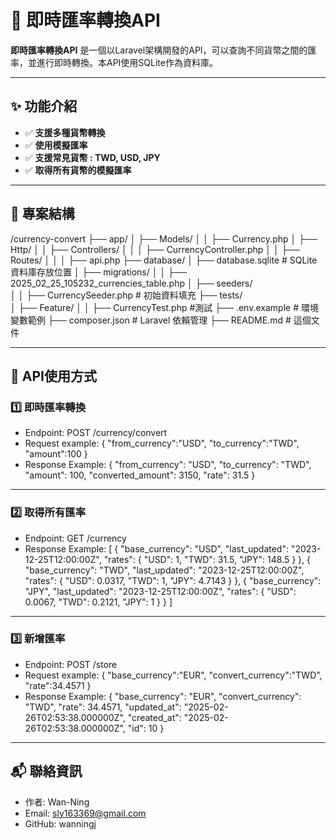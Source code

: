 # 📌 即時匯率轉換API

**即時匯率轉換API** 是一個以Laravel架構開發的API，可以查詢不同貨幣之間的匯率，並進行即時轉換。本API使用SQLite作為資料庫。

---

## ✨ 功能介紹

- ✅ **支援多種貨幣轉換**
- ✅ **使用模擬匯率**
- ✅ **支援常見貨幣 : TWD, USD, JPY**
- ✅ **取得所有貨幣的模擬匯率**

---

## 📂 專案結構

/currency-convert
├── app/
│   ├── Models/
│   │   ├── Currency.php
│   ├── Http/
│   │   ├── Controllers/
│   │   │   ├── CurrencyController.php
│   │   ├── Routes/ 
│   │   │   ├── api.php
├── database/
│   ├── database.sqlite  # SQLite資料庫存放位置
│   ├── migrations/
│   │   ├── 2025_02_25_105232_currencies_table.php
│   ├── seeders/         
│   │   ├── CurrencySeeder.php  # 初始資料填充
├── tests/       
│   ├── Feature/
│   │   ├── CurrencyTest.php    #測試
├── .env.example         # 環境變數範例
├── composer.json        # Laravel 依賴管理
├── README.md            # 這個文件

---

## 📌 API使用方式

### 1️⃣ 即時匯率轉換
- Endpoint: POST /currency/convert
- Request example:
    {
        "from_currency":"USD",
        "to_currency":"TWD",
        "amount":100
    }
- Response Example:
    {
        "from_currency": "USD",
        "to_currency": "TWD",
        "amount": 100,
        "converted_amount": 3150,
        "rate": 31.5
    }

---

### 2️⃣ 取得所有匯率
- Endpoint: GET /currency
- Response Example:
    [
        {
            "base_currency": "USD",
            "last_updated": "2023-12-25T12:00:00Z",
            "rates": {
                "USD": 1,
                "TWD": 31.5,
                "JPY": 148.5
            }
        },
        {
            "base_currency": "TWD",
            "last_updated": "2023-12-25T12:00:00Z",
            "rates": {
                "USD": 0.0317,
                "TWD": 1,
                "JPY": 4.7143
            }
        },
        {
            "base_currency": "JPY",
            "last_updated": "2023-12-25T12:00:00Z",
            "rates": {
                "USD": 0.0067,
                "TWD": 0.2121,
                "JPY": 1
            }
        }
    ]

---

### 3️⃣ 新增匯率
- Endpoint: POST /store
- Request example:
    {
        "base_currency":"EUR",
        "convert_currency":"TWD",
        "rate":34.4571
    }
- Response Example:
    {
        "base_currency": "EUR",
        "convert_currency": "TWD",
        "rate": 34.4571,
        "updated_at": "2025-02-26T02:53:38.000000Z",
        "created_at": "2025-02-26T02:53:38.000000Z",
        "id": 10
    }

---

## 📬 聯絡資訊

- 作者: Wan-Ning
- Email: sly163369@gmail.com
- GitHub: wanningj